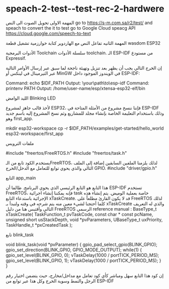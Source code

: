 # speach-2-test--test-rec-2-hardwere
المهمة الاولى 
تحويل الصوت الى النص
go to https://s-m.com.sa/r2/test/ 
and speach to convert the it to test 
go to Google Cloud speacg API 
https://cloud.google.com/speech-to-text

المهمة الثانيه 
تفاعل النص مع الهاردوير 
كتابة خوارزمية تشغيل قطعة wasdom ESP32

الأدوات البرمجية Toolchain
سلسلة الأدوات toolchain.
الـ ESP-IDF من مستودع Expressif.

إن الخرج التالي يجب أن يظهر بعد تنزيل وتهيئة ناجحة لما سبق عبر إرسال الأوامر التالية عبر التيرمينال في لينكس أو MinGW في الويندوز الموجود داخل ESP-IDF:

Command: echo $IDF_PATH
Output: \your\path\to\esp-idf
Command: printenv PATH
Output: /home/user-name/esp/xtensa-esp32-elf/bin


الليد الوامض Blinking LED
 

لأخذ قالب جاهز لمشروع ESP32، فإننا ننسخ مشروع من الأمثلة المتاحة في ESP-IDF وذلك باستخدام التعليمة الخاصة بإنشاء مجلد للمشاريع وثم نسخ المشروع إليه باسم جديد وهو first_app.

mkdir esp32-workspace
cp -r $IDF_PATH/examples/get-started/hello_world esp32-workspace/first_app

ملفات الترويس
 
#include "freertos/FreeRTOS.h"
#include "freertos/task.h"

يستخدم الكود تابع من الـFreeRTOS، لذلك يلزمنا الملفين السابقين إضافة إلى الملف التالي والذي يحوي توابع للتعامل مع الدخل/الخرج GPIO.
#include "driver/gpio.h"


 
التابع app_main
 

هذا التابع هو التابع الرئيسي الذي يحوي البرنامج. طالما أن ESP-IDF تستخدم FreeRTOS، فإنه يمكننا إنشاء اجرائية task خاصة بعملية الوميض. يتم إنشاء هذه الإجرائية باستدعاء التابع xTaskCreate. قد لا يكون القارئ مطلعاً على FreeRTOS لذلك كلما أحتجنا لشيء معين منه يتم شرحه في وقته ولنبدأ بـ xTaskCreate والذي له التعريف التالي وأقتبس هنا من دليل FreeRTOS الرسمي reference manual :
BaseType_t xTaskCreate( TaskFunction_t pvTaskCode,
const char * const pcName,
unsigned short usStackDepth,
void *pvParameters,
UBaseType_t uxPriority,
TaskHandle_t *pxCreatedTask );


 
تابع blink_task
 
void blink_task(void *pvParameter)
{
    gpio_pad_select_gpio(BLINK_GPIO);
    gpio_set_direction(BLINK_GPIO, GPIO_MODE_OUTPUT);
    while(1) {
       gpio_set_level(BLINK_GPIO, 0);
       vTaskDelay(1000 / portTICK_PERIOD_MS);
       gpio_set_level(BLINK_GPIO, 1);
       vTaskDelay(1000 / portTICK_PERIOD_MS);
    }
}

إن كود هذا التابع سهل ومباشر كأي كود تعامل مع مداخل/مخارج، حيث يتضمن اختيار رقم الرجل والنمط وسوية الخرج وكل هذا عبر توابع من ESP-IDF


